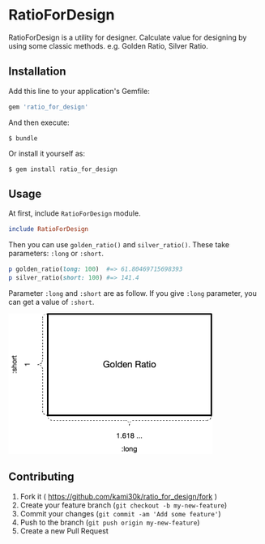 # RatioForDesign

RatioForDesign is a utility for designer.
Calculate value for designing by using some classic methods.
e.g. Golden Ratio, Silver Ratio.

## Installation

Add this line to your application's Gemfile:

```ruby
gem 'ratio_for_design'
```

And then execute:

    $ bundle

Or install it yourself as:

    $ gem install ratio_for_design

## Usage

At first, include `RatioForDesign` module.

```ruby
include RatioForDesign
```

Then you can use `golden_ratio()` and `silver_ratio()`.
These take parameters: `:long` or `:short`.

```ruby
p golden_ratio(long: 100)  #=> 61.80469715698393
p silver_ratio(short: 100) #=> 141.4
```

Parameter `:long` and `:short` are as follow.
If you give `:long` parameter, you can get a value of `:short`.

![](images/image.png)

## Contributing

1. Fork it ( https://github.com/kami30k/ratio_for_design/fork )
2. Create your feature branch (`git checkout -b my-new-feature`)
3. Commit your changes (`git commit -am 'Add some feature'`)
4. Push to the branch (`git push origin my-new-feature`)
5. Create a new Pull Request
